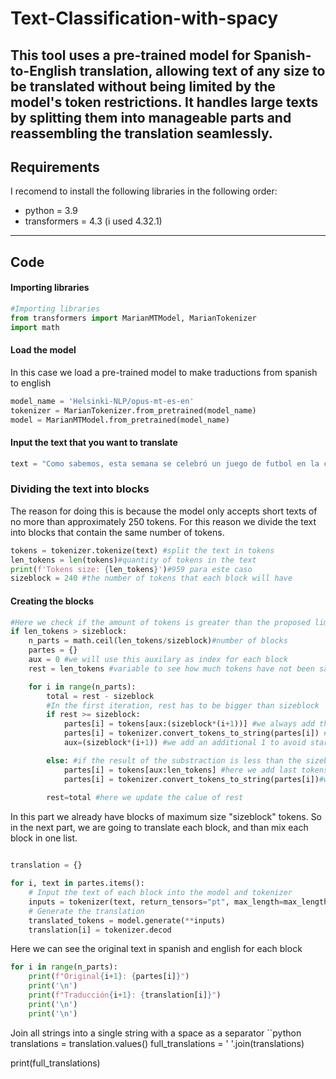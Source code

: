 # Text-Classification-with-spacy
This tool uses a pre-trained model for Spanish-to-English translation, allowing text of any size to be translated without being limited by the model's token restrictions. It handles large texts by splitting them into manageable parts and reassembling the translation seamlessly.
---
## Requirements 

I recomend to install the following libraries in the following order:
- python = 3.9
- transformers = 4.3 (i used 4.32.1)

---
## Code
#### Importing libraries 
```python
#Importing libraries
from transformers import MarianMTModel, MarianTokenizer
import math
```
#### Load the model 
In this case we load a pre-trained model to make traductions from spanish to english
```python
model_name = 'Helsinki-NLP/opus-mt-es-en'
tokenizer = MarianTokenizer.from_pretrained(model_name)
model = MarianMTModel.from_pretrained(model_name)
```
#### Input the text that you want to translate
```python
text = "Como sabemos, esta semana se celebró un juego de futbol en la ciudad de Monterrey entre los equipos Monterrey e Inter Miami, con Leo Messi en sus filas.  Con motivo de este partido, visitó Monterrey el famoso jugador argentino de futbol Mario Kempes, quién fue campeón del mundo con Argentina en 1978. Durante su visita, Kempes se quejó del tráfico de la ciudad de la siguiente manera: “Lo que hemos visto está bien, lo que pasa es que bueno el tráfico generalmente aquí en México es bastante complicado, y Monterrey no es menos, espero que de cualquier manera que a medida que se vaya acercando esa gran posibilidad de Mundial, se hagan arreglos para que el ida y vuelta sea más fácil”. Por lo demás, sabemos que el tráfico de automóviles no es un problema exclusivo de nuestro país y que lo experimentan muchas ciudades a lo largo del mundo.  Por otro lado, si bien el tráfico no es la única incomodidad que enfrentamos quienes vivimos en áreas urbanas y nos faltarían dedos de las manos para enumerarlas, hemos decidido permanecer en las ciudades por las ventajas que también tienen. De hecho, las ciudades nacieron hace miles de años porque en algún momento resultó conveniente incrementar el contacto entre personas.En un artículo aparecido la pasada semana en la revista “Journal of Archaeological  Method and Theory”, se reportan los resultados de un estudio sobre las primeras etapas de desarrollo de áreas urbanas de baja densidad en Tongatapu. Tongatapu es la isla principal de Tonga, un país insular del Pacífico sur, de 100,000 habitantes, que por su  tamaño ocupa el lugar 186 entre los países del mundo. El artículo fue publicado por Phillip Parton y Geoffrey Clark de la Universidad Nacional de Australia.Como comentan Parton y Clark, Tonga fue primeramente ocupado en el año 900 a.C. y floreció desde el año 1300 d.C, hasta su colapso a inicios del siglo XIX, parcialmente por el impacto de enfermedades introducidas por extranjeros. Durante su esplendor, Tonga desarrolló arquitectura monumental, redes de tráfico comercial e instituciones políticas y sociales. Adicionalmente, dado su aislamiento en medio del océano Pacífico, los asentamientos urbanos primitivos de Tonga se desarrollaron sin influencia externa, y su estudio revela información valiosa sobre la evolución urbana. En su investigación, Parton y Clark utilizaron datos topográficos de Tongatapu obtenidos mediante la técnica de Lidar, que consiste en lanzar un haz de luz láser desde un avión hacia la superficie del terreno, midiendo el tiempo que tarda en regresar después de reflejarse en dicha superficie. A partir de este tiempo, es posible determinar las  elevaciones y depresiones del terreno. El uso del Lidar proporciona una enorme cantidad de datos que no es posible obtener por medio de los arqueológicos tradicionales. En particular, Parton y Clark estaban interesados en localizar montículos artificiales de tierra que son comunes en Tobgatapu y que se sabe fueron construidos con diferentes propósitos, ya sea como tumbas, o como plataformas para la construcción de casas habitación o espacios públicos. Además de los montículos, el Lidar revela redes de caminos que los enlazan, lo mismo que fortificaciones y construcciones para practicar deporte.Parton y Clark describen el proceso de urbanización de Tobgatapu, que se iniciaría cuando se incrementa la población dentro de los límites de las áreas pobladas  y genera lo que llama efectos de aglomeración: “La aglomeración causa cambios en la forma en la cual están construidos los asentamientos a medida que los pobladores empiezan a hacer un uso más eficiente del espacio y hacen un balance de las ventajas del cambio con los costos que implica. Efectos de aglomeración más grandes estimulan el desarrollo de instituciones sociales a medida que los asentamientos se adaptan a interacciones sociales cada vez mayores. Las instituciones sociales también provocan cambios en la forma en que está construido un asentamiento, al competir por espacios para realizar sus funciones con otros usos de la tierra, como el residencial, de subsistencia y otros usos productivos”. Basados en su estudio, Parton y Clark concluyen que los asentamientos en el Pacífico tienen un potencial considerable para contribuir a debates sobre la formación de asentamientos, la urbanización y la sostenibilidad, y contribuirán a nuestro conocimiento sobre urbanización y desarrollo de sociedades complejas. Ciertamente, entre mejor entendamos el proceso de formación de las ciudades podremos desarrollar medidas para contrarrestar las desventajas que representa vivir en una de ellas.  Una ciudad, sin embargo, es un objeto de estudio muy complejo -incluso más que el clima del planeta- y entender que botones presionar para que cambie en una dirección u otra, no será  algo que logremos en un futuro cercano. No obstante, esperemos que Monterrey pueda mejorar, aunque sea un poquito, el tráfico de la ciudad durante el mundial de futbol"
```
### Dividing the text into blocks
The reason for doing this is because the model only accepts short texts of no more than approximately 250 tokens. For this reason we divide the text into blocks that contain the same number of tokens.

```python
tokens = tokenizer.tokenize(text) #split the text in tokens
len_tokens = len(tokens)#quantity of tokens in the text 
print(f'Tokens size: {len_tokens}')#959 para este caso
sizeblock = 240 #the number of tokens that each block will have
```
#### Creating the blocks
```python
#Here we check if the amount of tokens is greater than the proposed limit
if len_tokens > sizeblock:
    n_parts = math.ceil(len_tokens/sizeblock)#number of blocks
    partes = {}
    aux = 0 #we will use this auxilary as index for each block
    rest = len_tokens #variable to see how much tokens have not been saved in the diffent parts.

    for i in range(n_parts):
        total = rest - sizeblock
        #In the first iteration, rest has to be bigger than sizeblock
        if rest >= sizeblock:
            partes[i] = tokens[aux:(sizeblock*(i+1))] #we always add the sizeblock tokens if the condition pass
            partes[i] = tokenizer.convert_tokens_to_string(partes[i]) #we transform the tokens into text
            aux=(sizeblock*(i+1)) #we add an additional 1 to avoid start with the same token

        else: #if the result of the substraction is less than the sizeblock
            partes[i] = tokens[aux:len_tokens] #here we add last tokens.
            partes[i] = tokenizer.convert_tokens_to_string(partes[i])#we transform the tokens into text
        
        rest=total #here we update the calue of rest
```
In this part we already have blocks of maximum size "sizeblock" tokens. So in the next part, we are going to translate each block, and than mix each block in one list.
```python

translation = {}

for i, text in partes.items():
    # Input the text of each block into the model and tokenizer
    inputs = tokenizer(text, return_tensors="pt", max_length=max_length, truncation=True)
    # Generate the translation
    translated_tokens = model.generate(**inputs)
    translation[i] = tokenizer.decod
```

Here we can see the original text in spanish and english for each block 
```python
for i in range(n_parts):
    print(f"Original{i+1}: {partes[i]}")
    print('\n')
    print(f"Traducción{i+1}: {translation[i]}")
    print('\n')
    print('\n')
```
Join all strings into a single string with a space as a separator
``python
translations = translation.values()
full_translations = ' '.join(translations)

print(full_translations)
```


